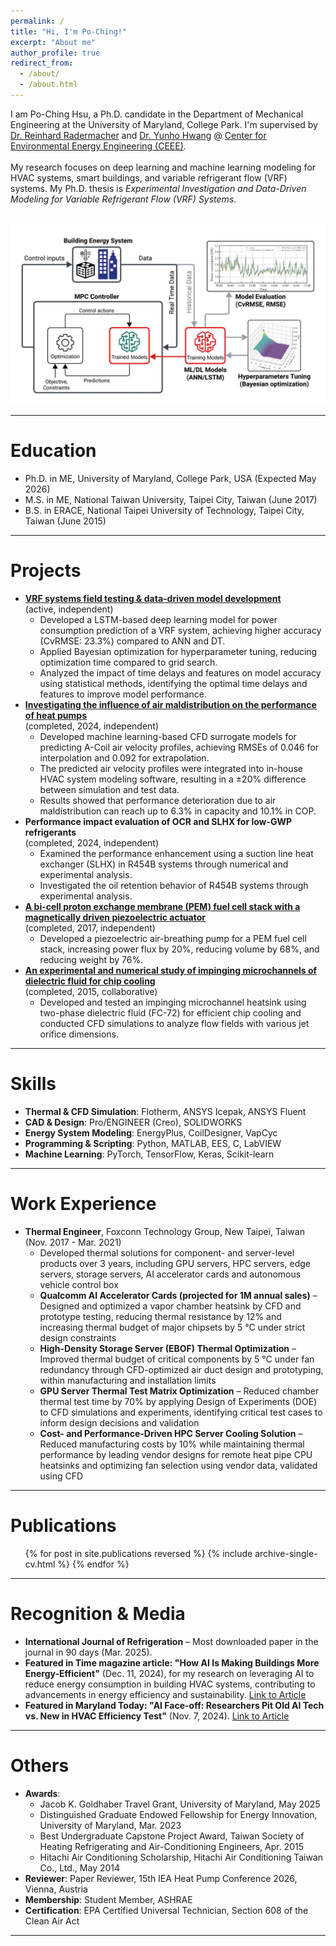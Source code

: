 ```yaml
---
permalink: /
title: "Hi, I'm Po-Ching!"
excerpt: "About me"
author_profile: true
redirect_from: 
  - /about/
  - /about.html
---
```


I am Po-Ching Hsu, a Ph.D. candidate in the Department of Mechanical Engineering at the University of Maryland, College Park.
I'm supervised by [Dr. Reinhard Radermacher](https://energy.umd.edu/clark/faculty/577/Reinhard-Radermacher) and 
[Dr. Yunho Hwang](https://enme.umd.edu/clark/faculty/549/Yunho-Hwang) @ [Center for Environmental Energy Engineering (CEEE)](https://ceee.umd.edu/). 
<br/>
<br/>
My research focuses on deep learning and machine learning modeling for HVAC systems, smart buildings, and variable refrigerant flow (VRF) systems. My Ph.D. thesis is *Experimental Investigation and Data-Driven Modeling for Variable Refrigerant Flow (VRF) Systems*. 

<br/><img src='/images/Website (1).jpeg'> <br/>

---

Education
======
- Ph.D. in ME, University of Maryland, College Park, USA (Expected May 2026)
- M.S. in ME, National Taiwan University, Taipei City, Taiwan (June 2017)
- B.S. in ERACE, National Taipei University of Technology, Taipei City, Taiwan (June 2015)

---

Projects
======
* [**VRF systems field testing & data-driven model development**](https://pochinghsu.github.io/portfolio/VRF/) <br>
(active, independent) <br>
  - Developed a LSTM-based deep learning model for power consumption prediction of a VRF system, achieving higher accuracy (CvRMSE: 23.3%) compared to ANN and DT.
  - Applied Bayesian optimization for hyperparameter tuning, reducing optimization time compared to grid search.
  - Analyzed the impact of time delays and features on model accuracy using statistical methods, identifying the optimal time delays and features to improve model performance.
* [**Investigating the influence of air maldistribution on the performance of heat pumps**](https://pochinghsu.github.io/portfolio/air_maldistribution_acoil/)<br>
(completed, 2024, independent) <br>
  - Developed machine learning-based CFD surrogate models for predicting A-Coil air velocity profiles, achieving RMSEs of 0.046 for interpolation and 0.092 for extrapolation.
  - The predicted air velocity profiles were integrated into in-house HVAC system modeling software, resulting in a ±20% difference between simulation and test data.
  - Results showed that performance deterioration due to air maldistribution can reach up to 6.3% in capacity and 10.1% in COP.
* **Performance impact evaluation of OCR and SLHX for low-GWP refrigerants** <br>
(completed, 2024, independent) <br>
  - Examined the performance enhancement using a suction line heat exchanger (SLHX) in R454B systems through numerical and experimental analysis.
  - Investigated the oil retention behavior of R454B systems through experimental analysis.
* [**A bi-cell proton exchange membrane (PEM) fuel cell stack with a magnetically driven piezoelectric actuator**](https://pochinghsu.github.io/portfolio/PEMFC/) <br>
(completed, 2017, independent) <br>
  - Developed a piezoelectric air-breathing pump for a PEM fuel cell stack, increasing power flux by 20%, reducing volume by 68%, and reducing weight by 76%.
* [**An experimental and numerical study of impinging microchannels of dielectric fluid for chip cooling**](https://pochinghsu.github.io/portfolio/impinging_microchannels_cooling/)<br>
(completed, 2015, collaborative) <br>
  - Developed and tested an impinging microchannel heatsink using two-phase dielectric fluid (FC-72) for efficient chip cooling and conducted CFD simulations to analyze flow fields with various jet orifice dimensions.

---

Skills
======
* **Thermal & CFD Simulation**: Flotherm, ANSYS Icepak, ANSYS Fluent
* **CAD & Design**: Pro/ENGINEER (Creo), SOLIDWORKS
* **Energy System Modeling**: EnergyPlus, CoilDesigner, VapCyc
* **Programming & Scripting**: Python, MATLAB, EES, C, LabVIEW
* **Machine Learning**: PyTorch, TensorFlow, Keras, Scikit-learn

---

Work Experience
======
- **Thermal Engineer**, Foxconn Technology Group, New Taipei, Taiwan (Nov. 2017 - Mar. 2021)
  - Developed thermal solutions for component- and server-level products over 3 years, including GPU servers, HPC servers, edge servers, storage servers, AI accelerator cards and autonomous vehicle control box
  - **Qualcomm AI Accelerator Cards (projected for 1M annual sales)** – Designed and optimized a vapor chamber heatsink by CFD and prototype testing, reducing thermal resistance by 12% and increasing thermal budget of major chipsets by 5 °C under strict design constraints
  - **High-Density Storage Server (EBOF) Thermal Optimization** – Improved thermal budget of critical components by 5 °C under fan redundancy through CFD-optimized air duct design and prototyping, within manufacturing and installation limits
  - **GPU Server Thermal Test Matrix Optimization** – Reduced chamber thermal test time by 70% by applying Design of Experiments (DOE) to CFD simulations and experiments, identifying critical test cases to inform design decisions and validation
  - **Cost- and Performance-Driven HPC Server Cooling Solution** – Reduced manufacturing costs by 10% while maintaining thermal performance by leading vendor designs for remote heat pipe CPU heatsinks and optimizing fan selection using vendor data, validated using CFD

---

Publications
======
  <ul>{% for post in site.publications reversed %}
    {% include archive-single-cv.html %}
  {% endfor %}</ul>
<!--
### Under review
- **Hsu, Po-Ching**, Lei Gao, Yunho Hwang, Reinhard Radermacher. "A review of the state-of-the-art data-driven modeling of building HVAC systems." Energy & Buildings.
-->

---

Recognition & Media
======
- **International Journal of Refrigeration** – Most downloaded paper in the journal in 90 days (Mar. 2025).
- **Featured in Time magazine article: "How AI Is Making Buildings More Energy-Efficient"** (Dec. 11, 2024), for my research on leveraging AI to reduce energy consumption in building HVAC systems, contributing to advancements in energy efficiency and sustainability. [Link to Article](https://time.com/7201501/ai-buildings-energy-efficiency/)
- **Featured in Maryland Today: "AI Face-off: Researchers Pit Old AI Tech vs. New in HVAC Efficiency Test"** (Nov. 7, 2024). [Link to Article](https://today.umd.edu/briefs/ai-face-off-researchers-pit-old-ai-tech-vs-new-in-hvac-efficiency-test)

---

Others
======
- **Awards**:
  - Jacob K. Goldhaber Travel Grant, University of Maryland, May 2025
  - Distinguished Graduate Endowed Fellowship for Energy Innovation, University of Maryland, Mar. 2023
  - Best Undergraduate Capstone Project Award, Taiwan Society of Heating Refrigerating and Air-Conditioning Engineers, Apr. 2015
  - Hitachi Air Conditioning Scholarship, Hitachi Air Conditioning Taiwan Co., Ltd., May 2014
- **Reviewer**: Paper Reviewer, 15th IEA Heat Pump Conference 2026, Vienna, Austria<br>
- **Membership**: Student Member, ASHRAE<br>
- **Certification**: EPA Certified Universal Technician, Section 608 of the Clean Air Act


---

